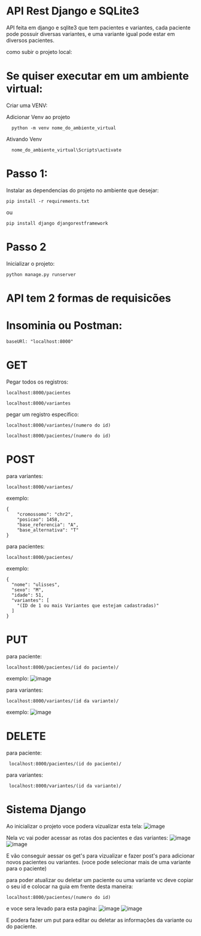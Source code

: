 ﻿# API Rest Django e SQLite3

 API feita em django e sqlite3 que tem pacientes e variantes, cada paciente pode possuir diversas variantes, e uma variante igual pode estar em diversos pacientes.

 como subir o projeto local:
 
# Se quiser executar em um ambiente virtual:
  Criar uma VENV:
  
   Adicionar Venv ao projeto
      
      python -m venv nome_do_ambiente_virtual
      
   Ativando Venv
   
      nome_do_ambiente_virtual\Scripts\activate
  
  # Passo 1:
  Instalar as dependencias do projeto no ambiente que desejar:
  
    pip install -r requirements.txt 
  
  ou 
  
    pip install django djangorestframework

# Passo 2
  Inicializar o projeto:
  
    python manage.py runserver 

# API tem 2 formas de requisicões

# Insominia ou Postman:

    baseURl: "localhost:8000"

# GET
  Pegar todos os registros:
  
    localhost:8000/pacientes
    
    localhost:8000/variantes
    
  pegar um registro especifico:
                 
    localhost:8000/variantes/(numero do id)
 
    localhost:8000/pacientes/(numero do id)

# POST
  para variantes:
  
    localhost:8000/variantes/
   exemplo:
    
    {		
    	"cromossomo": "chr2",
    	"posicao": 1458,
    	"base_referencia": "A",
    	"base_alternativa": "T"
    }
  para pacientes:
    
    localhost:8000/pacientes/
   exemplo:
    
    {
      "nome": "ulisses",
      "sexo": "M",
      "idade": 51,
      "variantes": [
        "(ID de 1 ou mais Variantes que estejam cadastradas)"
      ]
    }

# PUT
  para paciente:
  
    localhost:8000/pacientes/(id do paciente)/
    
   exemplo:
    ![image](https://github.com/Harlock221B/desafio-segunda-etapa/assets/64704484/c1fb72fc-622f-4a8b-bbaa-dc25950ee4ea)
  
    
  para variantes:
    
    localhost:8000/variantes/(id da variante)/
    
   exemplo:
    ![image](https://github.com/Harlock221B/desafio-segunda-etapa/assets/64704484/2103e4e4-acbe-4281-a1ef-c1b71a061aea)
  
# DELETE
  para paciente:
     
     localhost:8000/pacientes/(id do paciente)/
     
  para variantes:
     
     localhost:8000/variantes/(id da variante)/
  

# Sistema Django
  Ao inicializar o projeto voce podera vizualizar esta tela:
   ![image](https://github.com/Harlock221B/desafio-segunda-etapa/assets/64704484/9c11102e-f133-4ebd-b919-fc52d5ba898c)
  
  Nela vc vai poder acessar as rotas dos pacientes e das variantes:
  ![image](https://github.com/Harlock221B/desafio-segunda-etapa/assets/64704484/bee0fc1b-1366-44ff-9196-4f6f8a0b1085)
  ![image](https://github.com/Harlock221B/desafio-segunda-etapa/assets/64704484/4e245a8d-fb4f-413b-b6f6-0a196c067334)
  
  E vão conseguir aessar os get's para vizualizar e fazer post's para adicionar novos pacientes ou variantes.
  (voce pode selecionar mais de uma variante para o paciente)
  
  para poder atualizar ou deletar um paciente ou uma variante vc deve copiar o seu id e colocar na guia em frente desta maneira:
  
    localhost:8000/pacientes/(numero do id)
  
  e voce sera levado para esta pagina:
  ![image](https://github.com/Harlock221B/desafio-segunda-etapa/assets/64704484/dffd6505-c6f1-401e-9ccf-ac9778e500d4)
  ![image](https://github.com/Harlock221B/desafio-segunda-etapa/assets/64704484/ad17f6dd-97f5-4929-a9d9-2a02bde36d8b)
  
  E podera fazer um put para editar ou deletar as informações da variante ou do paciente.




